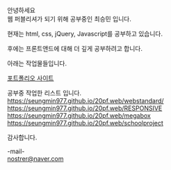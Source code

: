 <!DOCTYPE html>
<html lang="ko">
  <head>
  </head>
  <body>
    
안녕하세요
<br>
웹 퍼블리셔가 되기 위해 공부중인 최승민 입니다.

현재는 html, css, jQuery, Javascript를 공부하고 있습니다.

후에는 프론트앤드에 대해 더 깊게 공부하려고 합니다.


아래는 작업물들입니다.

<a href="https://seungmin977.github.io/20pf.web/Portfolio/">포트폴리오 사이트</a>

공부중 작업한 리스트 입니다.<br>
https://seungmin977.github.io/20pf.web/webstandard/<br>
https://seungmin977.github.io/20pf.web/RESPONSIVE<br>
https://seungmin977.github.io/20pf.web/megabox<br>
https://seungmin977.github.io/20pf.web/schoolproject<br>

감사합니다.

-mail-<br>
nostrer@naver.com

</body>
</html>
